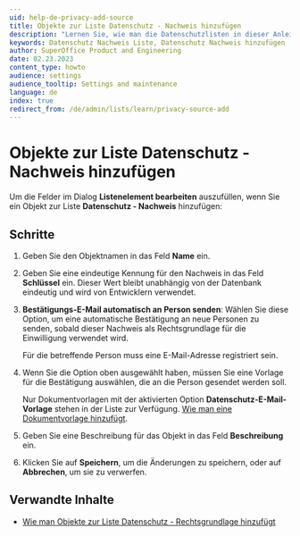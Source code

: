 ```yaml
---
uid: help-de-privacy-add-source
title: Objekte zur Liste Datenschutz - Nachweis hinzufügen
description: "Lernen Sie, wie man die Datenschutzlisten in dieser Anleitung ändern kann."
keywords: Datenschutz Nachweis Liste, Datenschutz Nachweis hinzufügen
author: SuperOffice Product and Engineering
date: 02.23.2023
content_type: howto
audience: settings
audience_tooltip: Settings and maintenance
language: de
index: true
redirect_from: /de/admin/lists/learn/privacy-source-add
---
```


# Objekte zur Liste Datenschutz - Nachweis hinzufügen

Um die Felder im Dialog **Listenelement bearbeiten** auszufüllen, wenn Sie ein Objekt zur Liste **Datenschutz - Nachweis** hinzufügen:

## Schritte

1. Geben Sie den Objektnamen in das Feld **Name** ein.

2. Geben Sie eine eindeutige Kennung für den Nachweis in das Feld **Schlüssel** ein. Dieser Wert bleibt unabhängig von der Datenbank eindeutig und wird von Entwicklern verwendet.

3. **Bestätigungs-E-Mail automatisch an Person senden**: Wählen Sie diese Option, um eine automatische Bestätigung an neue Personen zu senden, sobald dieser Nachweis als Rechtsgrundlage für die Einwilligung verwendet wird.

    Für die betreffende Person muss eine E-Mail-Adresse registriert sein.

4. Wenn Sie die Option oben ausgewählt haben, müssen Sie eine Vorlage für die Bestätigung auswählen, die an die Person gesendet werden soll.

    Nur Dokumentvorlagen mit der aktivierten Option **Datenschutz-E-Mail-Vorlage** stehen in der Liste zur Verfügung. [Wie man eine Dokumentvorlage hinzufügt][1].

5. Geben Sie eine Beschreibung für das Objekt in das Feld **Beschreibung** ein.

6. Klicken Sie auf **Speichern**, um die Änderungen zu speichern, oder auf **Abbrechen**, um sie zu verwerfen.

## Verwandte Inhalte

* [Wie man Objekte zur Liste Datenschutz - Rechtsgrundlage hinzufügt][2]

<!-- Referenced links -->
[1]: ../../document/templates/admin/link-template.md
[2]: add-legal-base.md

<!-- Referenced images -->
